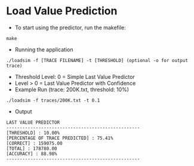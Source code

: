# Load Value Prediction
- To start using the predictor, run the makefile:
```
make
```
- Running the application
```
./loadsim -f [TRACE FILENAME] -t [THRESHOLD] (optional -o for output trace)
```
- Threshold Level: 0 = Simple Last Value Predictor
- Level > 0 = Last Value Predictor with Confidence
- Example Run (trace: 200K.txt, threshold: 10%)
```
./loadsim -f traces/200K.txt -t 0.1
```
- Output
```
LAST VALUE PREDICTOR
--------------------------------------------------
[THRESHOLD] : 10.00%
[PERCENTAGE OF TRACE PREDICTED] : 75.41%
[CORRECT] : 159075.00
[TOTAL] : 178780.00
[ACCURACY] : 88.98%
--------------------------------------------------
```
